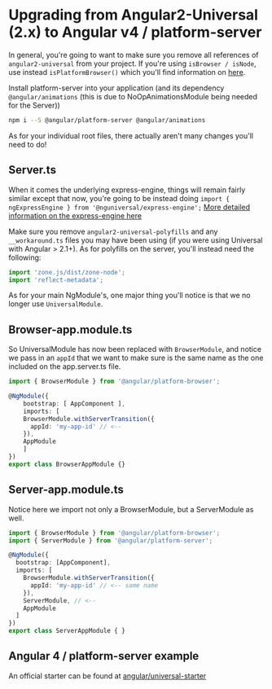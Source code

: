 # Upgrading from Angular2-Universal (2.x) to Angular v4 / platform-server

In general, you're going to want to make sure you remove all references of `angular2-universal` from your project. If you're using `isBrowser / isNode`, use instead `isPlatformBrowser()` which you'll find information on [here](#universal-gotchas).

Install platform-server into your application (and its dependency `@angular/animations` (this is due to NoOpAnimationsModule being needed for the Server))

```bash
npm i --S @angular/platform-server @angular/animations
```

As for your individual root files, there actually aren't many changes you'll need to do!

## Server.ts 

When it comes the underlying express-engine, things will remain fairly similar except that now, you're going to be instead doing `import { ngExpressEngine } from '@nguniversal/express-engine';` [More detailed information on the express-engine here](https://github.com/angular/universal/tree/master/modules/express-engine)

Make sure you remove `angular2-universal-polyfills` and any `__workaround.ts` files you may have been using (if you were using Universal with Angular > 2.1+). As for polyfills on the server, you'll instead need the following:

```typescript
import 'zone.js/dist/zone-node';
import 'reflect-metadata';
```

As for your main NgModule's, one major thing you'll notice is that we no longer use `UniversalModule`.

## Browser-app.module.ts
So UniversalModule has now been replaced with `BrowserModule`, and notice we pass in an `appId` that we want to make sure is the same name as the one included on the app.server.ts file.

```typescript
import { BrowserModule } from '@angular/platform-browser';

@NgModule({
	bootstrap: [ AppComponent ],
	imports: [
    BrowserModule.withServerTransition({ 
      appId: 'my-app-id' // <-- 
    }),
    AppModule
	]
})
export class BrowserAppModule {}
```

## Server-app.module.ts
Notice here we import not only a BrowserModule, but a ServerModule as well.

```typescript
import { BrowserModule } from '@angular/platform-browser';
import { ServerModule } from '@angular/platform-server';

@NgModule({
  bootstrap: [AppComponent],
  imports: [
    BrowserModule.withServerTransition({
      appId: 'my-app-id' // <-- same name
    }),
    ServerModule, // <--
    AppModule
  ]
})
export class ServerAppModule { }
```

## Angular 4 / platform-server example

An official starter can be found at [angular/universal-starter](https://github.com/angular/universal-starter)
